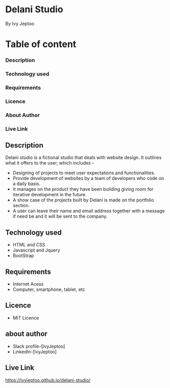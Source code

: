 # Delani Studio
By Ivy Jeptoo

# Table of content
### Description
### Technology used
### Requirements
### Licence
### About Author
### Live Link


## Description
 Delani studio is a fictional studio that deals with website design. It outlines what it offers to the user, which includes -
 + Designing of projects to meet user expectations and functionalities.
 + Provide development of websites by a team of developers  who code on a daily basis.
 + It manages on the product they have been building giving room for iterative development in the future.
 + A show case of the projects built by Delani is made on the portfolio section.
 + A user  can leave their name and email address together with a message if need be and it will be sent to the company.
 
## Technology used
+ HTML and CSS
+ Javascript and Jquery
+ BootStrap

## Requirements
+ Internet Acess
+ Computer, smartphone, tablet, etc

## Licence
+ MIT Licence

## about author
+ Slack profile-[IvyJeptoo]
+ LinkedIn-[IvyJeptoo]

## Live Link
https://ivyjeptoo.github.io/delani-studio/
